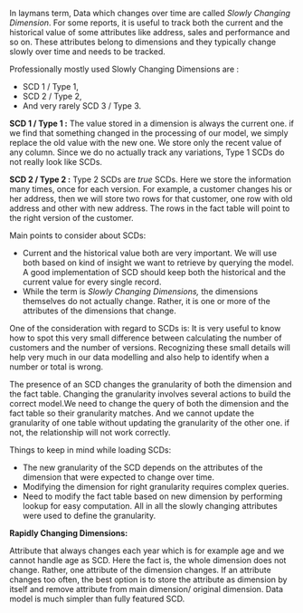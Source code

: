 In laymans term, Data which changes over time are called _Slowly Changing Dimension_. For some reports, it is useful to track both the current and the historical value of some attributes like address, sales and performance and so on. These attributes belong to dimensions and they typically change slowly over time and needs to be tracked. 

Professionally mostly used Slowly Changing Dimensions are : 
* SCD 1 / Type 1, 
* SCD 2 / Type 2,
* And very rarely SCD 3 / Type 3. 

**SCD 1 / Type 1 :**
The value stored in a dimension is always the current one. if we find that something changed in the processing of our model, we simply replace the old value with the new one. We store only the recent value of any column. Since we do no actually track any variations, Type 1 SCDs do not really look like SCDs. 

**SCD 2 / Type 2 :**
Type 2 SCDs are _true_ SCDs. Here we store the information many times, once for each version. For example, a customer changes his or her address, then we will store two rows for that customer, one row with old address and other with new address. The rows in the fact table will point to the right version of the customer.

Main points to consider about SCDs:

+ Current and the historical value both are very important. We will use both based on kind of insight we want to retrieve by querying the model. A good implementation of SCD should keep both the historical and the current value for every single record.
+ While the term is _Slowly Changing Dimensions,_ the dimensions themselves do not actually change. Rather, it is one or more of the attributes of the dimensions that change. 

One of the consideration with regard to SCDs is:
It is very useful to know how to spot this very small difference between calculating the number of customers and the number of versions. Recognizing these small details will help very much in our data modelling and also help to identify when a number or total is wrong.  

The presence of an SCD changes the granularity of both the dimension and the fact table. Changing the granularity involves several actions to build the correct model.We need to change the query of both the dimension and the fact table so their granularity matches. And we cannot update the granularity of one table without updating the granularity of the other one. if not, the relationship will not work correctly.

Things to keep in mind while loading SCDs:

+ The new granularity of the SCD depends on the attributes of the dimension that were expected to change over time.
+ Modifying the dimension for right granularity requires complex queries.
+ Need to modify the fact table based on new dimension by performing lookup for easy computation. All in all the slowly changing attributes were used to define the granularity.

**Rapidly Changing Dimensions:**

Attribute that always changes each year which is for example age and we cannot handle age as SCD. Here the fact is, the whole dimension does not change. Rather, one attribute of the dimension changes. If an attribute changes too often, the best option is to store the attribute as dimension by itself and remove attribute from main dimension/ original dimension. Data model is much simpler than fully featured SCD.
